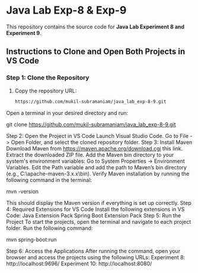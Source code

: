 # Java Lab Exp-8 & Exp-9

This repository contains the source code for **Java Lab Experiment 8 and Experiment 9**.

## Instructions to Clone and Open Both Projects in VS Code

### Step 1: Clone the Repository

1. Copy the repository URL:
   ```bash
   https://github.com/mukil-subramaniam/java_lab_exp-8-9.git

Open a terminal in your desired directory and run:


git clone https://github.com/mukil-subramaniam/java_lab_exp-8-9.git

Step 2: Open the Project in VS Code
Launch Visual Studio Code.
Go to File -> Open Folder, and select the cloned repository folder.
Step 3: Install Maven
Download Maven from https://maven.apache.org/download.cgi this link.
Extract the downloaded ZIP file.
Add the Maven bin directory to your system's environment variables:
Go to System Properties -> Environment Variables.
Edit the Path variable and add the path to Maven’s bin directory (e.g., C:\apache-maven-3.x.x\bin).
Verify Maven installation by running the following command in the terminal:


mvn -version

This should display the Maven version if everything is set up correctly.
Step 4: Required Extensions for VS Code
Install the following extensions in VS Code:
Java Extension Pack
Spring Boot Extension Pack
Step 5: Run the Project
To start the projects, open the terminal and navigate to each project folder. Run the following command:


mvn spring-boot:run

Step 6: Access the Applications
After running the command, open your browser and access the projects using the following URLs:
Experiment 8: http://localhost:9696/
Experiment 10: http://localhost:8080/
